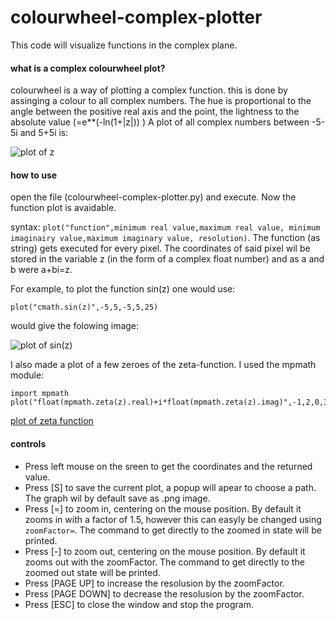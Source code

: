 # colourwheel-complex-plotter
This code will visualize functions in the complex plane.


#### what is a complex colourwheel plot?

colourwheel is a way of plotting a complex function. this is done by assinging a colour to all complex numbers. The hue is proportional to the angle between the positive real axis and the point, the lightness to the absolute value (=e**(-ln(1+|z|)) )
A plot of all complex numbers between -5-5i and 5+5i is:

![plot of z](http://i.imgur.com/93XmvAR.png)

#### how to use

open the file (colourwheel-complex-plotter.py) and execute. Now the function plot is avaidable.

syntax: `plot("function",minimum real value,maximum real value, minimum imaginairy value,maximum imaginary value, resolution)`.
The function (as string) gets executed for every pixel. The coordinates of said pixel wil be stored in the variable z (in the form of a complex float number) and as a and b were a+bi=z. 

For example, to plot the function sin(z) one would use:

`plot("cmath.sin(z)",-5,5,-5,5,25)`

would give the folowing image:

![plot of sin(z)](http://i.imgur.com/Dwa1759.png)

I also made a plot of a few zeroes of the zeta-function. I used the mpmath module:
```
import mpmath
plot("float(mpmath.zeta(z).real)+i*float(mpmath.zeta(z).imag)",-1,2,0,35,22.5)
```
[plot of zeta function](http://i.imgur.com/v5t63eX.png)

#### controls

- Press left mouse on the sreen to get the coordinates and the returned value.
- Press [S] to save the current plot, a popup will apear to choose a path. The graph wil by default save as .png image.
- Press [=] to zoom in, centering on the mouse position. By default it zooms in with a factor of 1.5, however this can easyly be changed using `zoomFactor=`. The command to get directly to the zoomed in state will be printed.
- Press [-] to zoom out, centering on the mouse position. By default it zooms out with the zoomFactor. The command to get directly to the zoomed out state will be printed.
- Press [PAGE UP] to increase the resolusion by the zoomFactor. 
- Press [PAGE DOWN] to decrease the resolusion by the zoomFactor. 
- Press [ESC] to close the window and stop the program.
